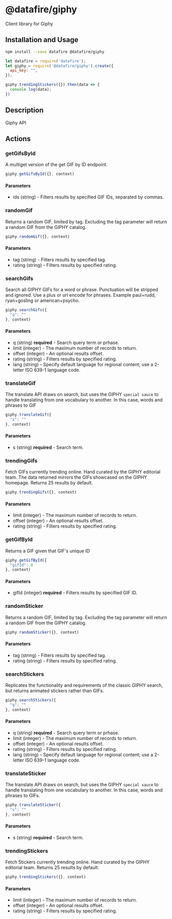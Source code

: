 # @datafire/giphy

Client library for Giphy

## Installation and Usage
```bash
npm install --save datafire @datafire/giphy
```

```js
let datafire = require('datafire');
let giphy = require('@datafire/giphy').create({
  api_key: "",
});

giphy.trendingStickers({}).then(data => {
  console.log(data);
})
```

## Description
Giphy API

## Actions
### getGifsById
A multiget version of the get GIF by ID endpoint.



```js
giphy.getGifsById({}, context)
```

#### Parameters
* ids (string) - Filters results by specified GIF IDs, separated by commas.

### randomGif
Returns a random GIF, limited by tag. Excluding the tag parameter will return a random GIF from the GIPHY catalog.



```js
giphy.randomGif({}, context)
```

#### Parameters
* tag (string) - Filters results by specified tag.
* rating (string) - Filters results by specified rating.

### searchGifs
Search all GIPHY GIFs for a word or phrase. Punctuation will be stripped and ignored.  Use a plus or url encode for phrases. Example paul+rudd, ryan+gosling or american+psycho.



```js
giphy.searchGifs({
  "q": ""
}, context)
```

#### Parameters
* q (string) **required** - Search query term or prhase.
* limit (integer) - The maximum number of records to return.
* offset (integer) - An optional results offset.
* rating (string) - Filters results by specified rating.
* lang (string) - Specify default language for regional content; use a 2-letter ISO 639-1 language code.

### translateGif
The translate API draws on search, but uses the GIPHY `special sauce` to handle translating from one vocabulary to another. In this case, words and phrases to GIF



```js
giphy.translateGif({
  "s": ""
}, context)
```

#### Parameters
* s (string) **required** - Search term.

### trendingGifs
Fetch GIFs currently trending online. Hand curated by the GIPHY editorial team.  The data returned mirrors the GIFs showcased on the GIPHY homepage. Returns 25 results by default.



```js
giphy.trendingGifs({}, context)
```

#### Parameters
* limit (integer) - The maximum number of records to return.
* offset (integer) - An optional results offset.
* rating (string) - Filters results by specified rating.

### getGifById
Returns a GIF given that GIF's unique ID



```js
giphy.getGifById({
  "gifId": 0
}, context)
```

#### Parameters
* gifId (integer) **required** - Filters results by specified GIF ID.

### randomSticker
Returns a random GIF, limited by tag. Excluding the tag parameter will return a random GIF from the GIPHY catalog.



```js
giphy.randomSticker({}, context)
```

#### Parameters
* tag (string) - Filters results by specified tag.
* rating (string) - Filters results by specified rating.

### searchStickers
Replicates the functionality and requirements of the classic GIPHY search, but returns animated stickers rather than GIFs.



```js
giphy.searchStickers({
  "q": ""
}, context)
```

#### Parameters
* q (string) **required** - Search query term or prhase.
* limit (integer) - The maximum number of records to return.
* offset (integer) - An optional results offset.
* rating (string) - Filters results by specified rating.
* lang (string) - Specify default language for regional content; use a 2-letter ISO 639-1 language code.

### translateSticker
The translate API draws on search, but uses the GIPHY `special sauce` to handle translating from one vocabulary to another. In this case, words and phrases to GIFs.



```js
giphy.translateSticker({
  "s": ""
}, context)
```

#### Parameters
* s (string) **required** - Search term.

### trendingStickers
Fetch Stickers currently trending online. Hand curated by the GIPHY editorial team. Returns 25 results by default.



```js
giphy.trendingStickers({}, context)
```

#### Parameters
* limit (integer) - The maximum number of records to return.
* offset (integer) - An optional results offset.
* rating (string) - Filters results by specified rating.


